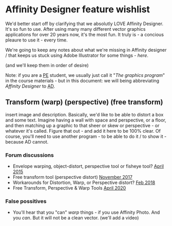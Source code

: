 # Affinity Designer feature wishlist

We'd better start off by clarifying that we absolutly LOVE Affinity Designer. It's so fun to use. After using many many different vector graphics applications for over 20 years now, it's the most fun. It truly is - a concious pleaure to use it - every time.

We're going to keep any notes about what we're missing in Affinity designer / that keeps us stuck using Adobe Illustrator for some things - _here_.

(and we'll keep them in order of desire)

Note: if you are a [PE](https://perpetual.education) student, we usually just call it "_The graphics program_" in the course materials - but in this document: we will being abbreviating _Affinity Designer_ to <abbr title="Affinity Designer">AD</abbr>.

## Transform (warp) (perspective) (free transform)
insert image and description. Basically, we'd like to be able to distort a box and some text. Imagine having a wall with space and perspective, or a floor, and then matching up a graphic to that sheer or skew or perspective - or whatever it's called. Figure that out - and add it here to be 100% clear. Of course, you'll need to use another program - to be able to do it / to show it - because AD cannot.

### Forum discussions
- Envelope warping, object-distort, perspective tool or fisheye tool? [April 2015](https://forum.affinity.serif.com/index.php?/topic/6971-envelope-warping-object-distort-perspective-tool-or-fisheye-tool/)
- Free transform tool (perspective distort) [November 2017](https://forum.affinity.serif.com/index.php?/topic/49408-designer-free-transform-tool-perspective-distort/)
- Workarounds for Distortion, Warp, or Perspective distort? [Feb 2018](https://forum.affinity.serif.com/index.php?/topic/55510-workarounds-for-distortion-warp-or-perspective-distort/)
- Free Transform, Perspective & Warp Tools [April 2020](https://forum.affinity.serif.com/index.php?/topic/113642-free-transform-perspective-warp-tools/)

### False possitives
- You'll hear that you "can" _warp_ things - if you use Affinity Photo. And you _can_. But it will not be a clean vector. (we'll add a video)
